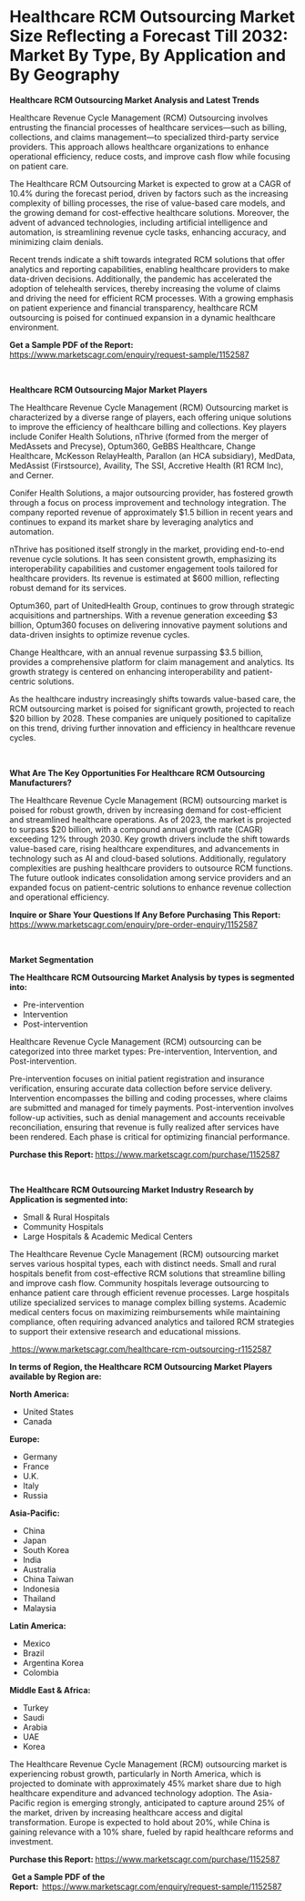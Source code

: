 <p><h1>Healthcare RCM Outsourcing Market Size Reflecting a Forecast Till 2032: Market By Type, By Application and By Geography</h1></p><p><strong>Healthcare RCM Outsourcing Market Analysis and Latest Trends</strong></p>
<p><p>Healthcare Revenue Cycle Management (RCM) Outsourcing involves entrusting the financial processes of healthcare services—such as billing, collections, and claims management—to specialized third-party service providers. This approach allows healthcare organizations to enhance operational efficiency, reduce costs, and improve cash flow while focusing on patient care. </p><p>The Healthcare RCM Outsourcing Market is expected to grow at a CAGR of 10.4% during the forecast period, driven by factors such as the increasing complexity of billing processes, the rise of value-based care models, and the growing demand for cost-effective healthcare solutions. Moreover, the advent of advanced technologies, including artificial intelligence and automation, is streamlining revenue cycle tasks, enhancing accuracy, and minimizing claim denials.</p><p>Recent trends indicate a shift towards integrated RCM solutions that offer analytics and reporting capabilities, enabling healthcare providers to make data-driven decisions. Additionally, the pandemic has accelerated the adoption of telehealth services, thereby increasing the volume of claims and driving the need for efficient RCM processes. With a growing emphasis on patient experience and financial transparency, healthcare RCM outsourcing is poised for continued expansion in a dynamic healthcare environment.</p></p>
<p><strong>Get a Sample PDF of the Report:&nbsp;</strong> <a href="https://www.marketscagr.com/enquiry/request-sample/1152587?utm_campaign=3457&utm_medium=2&utm_source=Github&utm_content=ia&utm_term=12042025&utm_id=healthcare-rcm-outsourcing">https://www.marketscagr.com/enquiry/request-sample/1152587</a></p>
<p>&nbsp;</p>
<p><strong>Healthcare RCM Outsourcing Major Market Players</strong></p>
<p><p>The Healthcare Revenue Cycle Management (RCM) Outsourcing market is characterized by a diverse range of players, each offering unique solutions to improve the efficiency of healthcare billing and collections. Key players include Conifer Health Solutions, nThrive (formed from the merger of MedAssets and Precyse), Optum360, GeBBS Healthcare, Change Healthcare, McKesson RelayHealth, Parallon (an HCA subsidiary), MedData, MedAssist (Firstsource), Availity, The SSI, Accretive Health (R1 RCM Inc), and Cerner.</p><p>Conifer Health Solutions, a major outsourcing provider, has fostered growth through a focus on process improvement and technology integration. The company reported revenue of approximately $1.5 billion in recent years and continues to expand its market share by leveraging analytics and automation.</p><p>nThrive has positioned itself strongly in the market, providing end-to-end revenue cycle solutions. It has seen consistent growth, emphasizing its interoperability capabilities and customer engagement tools tailored for healthcare providers. Its revenue is estimated at $600 million, reflecting robust demand for its services.</p><p>Optum360, part of UnitedHealth Group, continues to grow through strategic acquisitions and partnerships. With a revenue generation exceeding $3 billion, Optum360 focuses on delivering innovative payment solutions and data-driven insights to optimize revenue cycles.</p><p>Change Healthcare, with an annual revenue surpassing $3.5 billion, provides a comprehensive platform for claim management and analytics. Its growth strategy is centered on enhancing interoperability and patient-centric solutions.</p><p>As the healthcare industry increasingly shifts towards value-based care, the RCM outsourcing market is poised for significant growth, projected to reach $20 billion by 2028. These companies are uniquely positioned to capitalize on this trend, driving further innovation and efficiency in healthcare revenue cycles.</p></p>
<p>&nbsp;</p>
<p><strong>What Are The Key Opportunities For Healthcare RCM Outsourcing Manufacturers?</strong></p>
<p><p>The Healthcare Revenue Cycle Management (RCM) outsourcing market is poised for robust growth, driven by increasing demand for cost-efficient and streamlined healthcare operations. As of 2023, the market is projected to surpass $20 billion, with a compound annual growth rate (CAGR) exceeding 12% through 2030. Key growth drivers include the shift towards value-based care, rising healthcare expenditures, and advancements in technology such as AI and cloud-based solutions. Additionally, regulatory complexities are pushing healthcare providers to outsource RCM functions. The future outlook indicates consolidation among service providers and an expanded focus on patient-centric solutions to enhance revenue collection and operational efficiency.</p></p>
<p><strong>Inquire or Share Your Questions If Any Before Purchasing This Report:</strong> <a href="https://www.marketscagr.com/enquiry/pre-order-enquiry/1152587?utm_campaign=3457&utm_medium=2&utm_source=Github&utm_content=ia&utm_term=12042025&utm_id=healthcare-rcm-outsourcing">https://www.marketscagr.com/enquiry/pre-order-enquiry/1152587</a></p>
<p>&nbsp;</p>
<p><strong>Market Segmentation</strong></p>
<p><strong>The Healthcare RCM Outsourcing Market Analysis by types is segmented into:</strong></p>
<p><ul><li>Pre-intervention</li><li>Intervention</li><li>Post-intervention</li></ul></p>
<p><p>Healthcare Revenue Cycle Management (RCM) outsourcing can be categorized into three market types: Pre-intervention, Intervention, and Post-intervention. </p><p>Pre-intervention focuses on initial patient registration and insurance verification, ensuring accurate data collection before service delivery. Intervention encompasses the billing and coding processes, where claims are submitted and managed for timely payments. Post-intervention involves follow-up activities, such as denial management and accounts receivable reconciliation, ensuring that revenue is fully realized after services have been rendered. Each phase is critical for optimizing financial performance.</p></p>
<p><strong>Purchase this Report:&nbsp;</strong><a href="https://www.marketscagr.com/purchase/1152587?utm_campaign=3457&utm_medium=2&utm_source=Github&utm_content=ia&utm_term=12042025&utm_id=healthcare-rcm-outsourcing">https://www.marketscagr.com/purchase/1152587</a></p>
<p>&nbsp;</p>
<p><strong>The Healthcare RCM Outsourcing Market Industry Research by Application is segmented into:</strong></p>
<p><ul><li>Small & Rural Hospitals</li><li>Community Hospitals</li><li>Large Hospitals & Academic Medical Centers</li></ul></p>
<p><p>The Healthcare Revenue Cycle Management (RCM) outsourcing market serves various hospital types, each with distinct needs. Small and rural hospitals benefit from cost-effective RCM solutions that streamline billing and improve cash flow. Community hospitals leverage outsourcing to enhance patient care through efficient revenue processes. Large hospitals utilize specialized services to manage complex billing systems. Academic medical centers focus on maximizing reimbursements while maintaining compliance, often requiring advanced analytics and tailored RCM strategies to support their extensive research and educational missions.</p></p>
<p><a href="https://www.marketscagr.com/healthcare-rcm-outsourcing-r1152587?utm_campaign=3457&utm_medium=2&utm_source=Github&utm_content=ia&utm_term=12042025&utm_id=healthcare-rcm-outsourcing">&nbsp;https://www.marketscagr.com/healthcare-rcm-outsourcing-r1152587</a></p>
<p><strong>In terms of Region, the Healthcare RCM Outsourcing Market Players available by Region are:</strong></p>
<p>
    <p> <strong> North America: </strong>
        <ul>
            <li>United States</li>
            <li>Canada</li>
        </ul>
        </p> 
    <p> <strong> Europe: </strong>
        <ul>
            <li>Germany</li>
            <li>France</li>
            <li>U.K.</li>
            <li>Italy</li>
            <li>Russia</li>
        </ul>
        </p> 
    <p> <strong> Asia-Pacific: </strong>
        <ul>
            <li>China</li>
            <li>Japan</li>
            <li>South Korea</li>
            <li>India</li>
            <li>Australia</li>
            <li>China Taiwan</li>
            <li>Indonesia</li>
            <li>Thailand</li>
            <li>Malaysia</li>
        </ul>
        </p> 
    <p> <strong> Latin America: </strong>
        <ul>
            <li>Mexico</li>
            <li>Brazil</li>
            <li>Argentina Korea</li>
            <li>Colombia</li>
        </ul>
        </p> 
    <p> <strong> Middle East & Africa: </strong>
        <ul>
            <li>Turkey</li>
            <li>Saudi</li>
            <li>Arabia</li>
            <li>UAE</li>
            <li>Korea</li>
        </ul>
    </p>
    </p>
<p><p>The Healthcare Revenue Cycle Management (RCM) outsourcing market is experiencing robust growth, particularly in North America, which is projected to dominate with approximately 45% market share due to high healthcare expenditure and advanced technology adoption. The Asia-Pacific region is emerging strongly, anticipated to capture around 25% of the market, driven by increasing healthcare access and digital transformation. Europe is expected to hold about 20%, while China is gaining relevance with a 10% share, fueled by rapid healthcare reforms and investment.</p></p>
<p><strong>Purchase this Report: </strong><a href="https://www.marketscagr.com/purchase/1152587?utm_campaign=3457&utm_medium=2&utm_source=Github&utm_content=ia&utm_term=12042025&utm_id=healthcare-rcm-outsourcing">https://www.marketscagr.com/purchase/1152587</a></p>
<p>&nbsp;<strong>Get a Sample PDF of the Report:&nbsp;&nbsp;</strong><a href="https://www.marketscagr.com/enquiry/request-sample/1152587?utm_campaign=3457&utm_medium=2&utm_source=Github&utm_content=ia&utm_term=12042025&utm_id=healthcare-rcm-outsourcing">https://www.marketscagr.com/enquiry/request-sample/1152587</a></p>
<p><strong></strong></p>
<p><p></p><p></p><p></p></p>